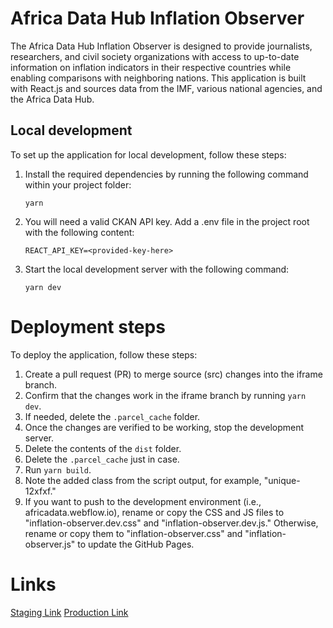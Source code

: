 # Africa Data Hub Inflation Observer
The Africa Data Hub Inflation Observer is designed to provide journalists, researchers, and civil society organizations with access to up-to-date information on inflation indicators in their respective countries while enabling comparisons with neighboring nations. This application is built with React.js and sources data from the IMF, various national agencies, and the Africa Data Hub.

## Local development

To set up the application for local development, follow these steps:

1. Install the required dependencies by running the following command within your project folder:

    ```
    yarn
    ```
2. You will need a valid CKAN API key. Add a .env file in the project root with the following content:

    ```
    REACT_API_KEY=<provided-key-here>
    ```
3. Start the local development server with the following command:
    ```
    yarn dev
    ```

# Deployment steps
To deploy the application, follow these steps:

1. Create a pull request (PR) to merge source (src) changes into the iframe branch.
2. Confirm that the changes work in the iframe branch by running `yarn dev`.
3. If needed, delete the `.parcel_cache` folder.
4. Once the changes are verified to be working, stop the development server.
5. Delete the contents of the `dist` folder.
6. Delete the `.parcel_cache` just in case.
7. Run `yarn build`.
8. Note the added class from the script output, for example, "unique-12xfxf."
9. If you want to push to the development environment (i.e., africadata.webflow.io), rename or copy the CSS and JS files to "inflation-observer.dev.css" and "inflation-observer.dev.js." Otherwise, rename or copy them to "inflation-observer.css" and "inflation-observer.js" to update the GitHub Pages.

# Links
[Staging Link](https://africadatahub.webflow.io/)
[Production Link](https://www.africadatahub.org/)
